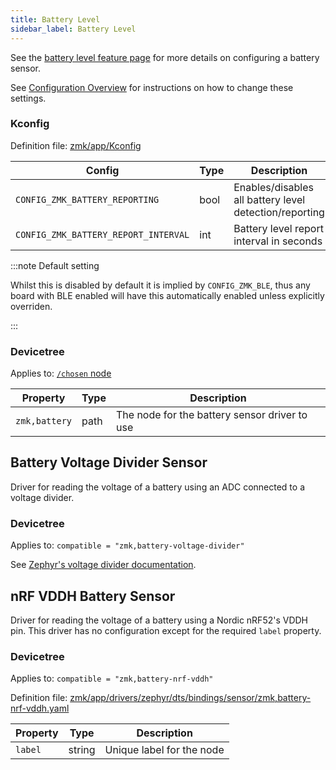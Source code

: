 ```yaml
---
title: Battery Level
sidebar_label: Battery Level
---
```


See the [battery level feature page](../features/battery.md) for more details on configuring a battery sensor.

See [Configuration Overview](index.md) for instructions on how to change these settings.

### Kconfig

Definition file: [zmk/app/Kconfig](https://github.com/zmkfirmware/zmk/blob/main/app/Kconfig)

| Config                               | Type | Description                                            | Default |
| ------------------------------------ | ---- | ------------------------------------------------------ | ------- |
| `CONFIG_ZMK_BATTERY_REPORTING`       | bool | Enables/disables all battery level detection/reporting | n       |
| `CONFIG_ZMK_BATTERY_REPORT_INTERVAL` | int  | Battery level report interval in seconds               | 60      |

:::note Default setting

Whilst this is disabled by default it is implied by `CONFIG_ZMK_BLE`, thus any board with BLE enabled will have this automatically enabled unless explicitly overriden.

:::

### Devicetree

Applies to: [`/chosen` node](https://docs.zephyrproject.org/latest/guides/dts/intro.html#aliases-and-chosen-nodes)

| Property      | Type | Description                                   |
| ------------- | ---- | --------------------------------------------- |
| `zmk,battery` | path | The node for the battery sensor driver to use |

## Battery Voltage Divider Sensor

Driver for reading the voltage of a battery using an ADC connected to a voltage divider.

### Devicetree

Applies to: `compatible = "zmk,battery-voltage-divider"`

See [Zephyr's voltage divider documentation](https://docs.zephyrproject.org/latest/build/dts/api/bindings/adc/voltage-divider.html).

## nRF VDDH Battery Sensor

Driver for reading the voltage of a battery using a Nordic nRF52's VDDH pin. This driver has no configuration except for the required `label` property.

### Devicetree

Applies to: `compatible = "zmk,battery-nrf-vddh"`

Definition file: [zmk/app/drivers/zephyr/dts/bindings/sensor/zmk,battery-nrf-vddh.yaml](https://github.com/zmkfirmware/zmk/blob/main/app/drivers/zephyr/dts/bindings/sensor/zmk%2Cbattery-nrf-vddh.yaml)

| Property | Type   | Description               |
| -------- | ------ | ------------------------- |
| `label`  | string | Unique label for the node |
